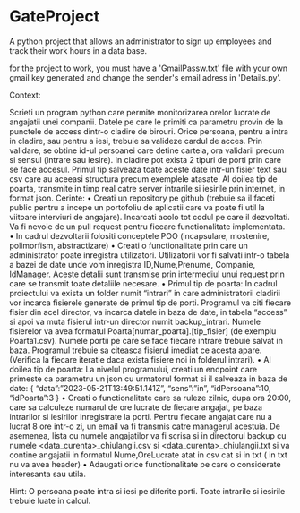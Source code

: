 # GateProject
A python project that allows an administrator to sign up employees and track their work hours in a data base.

for the project to work, you must have a 'GmailPassw.txt' file with your own gmail key generated and change the sender's email adress in 'Details.py'.

Context:

Scrieti un program python care permite monitorizarea orelor lucrate de angajatii unei companii. Datele pe care le primiti ca parametru provin de la punctele de access dintr-o cladire de birouri. Orice persoana, pentru a intra in cladire, sau pentru a iesi, trebuie sa valideze cardul de acces. Prin validare, se obtine id-ul persoanei care detine cartela, ora validarii precum si sensul (intrare sau iesire). 
In cladire pot exista 2 tipuri de porti prin care se face accesul. Primul tip salveaza toate aceste date intr-un fisier text sau csv care au aceeasi structura precum exemplele atasate. Al doilea tip de poarta, transmite in timp real catre server intrarile si iesirile prin internet, in format json. 
Cerinte: 
•	Creati un repository pe github (trebuie sa il faceti public pentru a incepe un portofoliu de aplicatii care va poate fi util la viitoare interviuri de angajare). Incarcati acolo tot codul pe care il dezvoltati. Va fi nevoie de un pull request pentru fiecare functionalitate implementata. 
•	In cadrul dezvoltarii folositi conceptele POO (incapsulare, mostenire, polimorfism, abstractizare)
•	Creati o functionalitate prin care un administrator poate inregistra utilizatori. Utilizatorii vor fi salvati intr-o tabela a bazei de date unde vom inregistra ID,Nume,Prenume, Companie, IdManager. Aceste detalii sunt transmise prin intermediul unui request prin care se transmit toate detaliile necesare. 
•	Primul tip de poarta: In cadrul proiectului va exista un folder numit “intrari” in care administratorii cladirii vor incarca fisierele generate de primul tip de porti. Programul va citi fiecare fisier din acel director, va incarca datele in baza de date, in tabela “access” si apoi va muta fisierul intr-un director numit backup_intrari. Numele fisierelor va avea formatul Poarta[numar_poarta].[tip_fisier] (de exemplu Poarta1.csv). Numele portii pe care se face fiecare intrare trebuie salvat in baza. Programul trebuie sa citeasca fisierul imediat ce acesta apare. (Verifica la fiecare iteratie daca exista fisiere noi in folderul intrari).
•	Al doilea tip de poarta: La nivelul programului, creati un endpoint care primeste ca parametru un json cu urmatorul format si il salveaza in baza de date: 
{
     “data”:”2023-05-21T13:49:51.141Z”,
     “sens”:”in”,
     “idPersoana”:10,
     “idPoarta”:3
}
•	Creati o functionalitate care sa ruleze zilnic, dupa ora 20:00, care sa calculeze numarul de ore lucrate de fiecare angajat, pe baza intrarilor si iesirilor inregistrate la porti. Pentru fiecare angajat care nu a lucrat 8 ore intr-o zi, un email va fi transmis catre managerul acestuia. De asemenea, lista cu numele angajatilor va fi scrisa si in directorul backup cu numele <data_curenta>_chiulangii.csv si <data_curenta>_chiulangii.txt si va contine angajatii in formatul Nume,OreLucrate atat in csv cat si in txt ( in txt nu va avea header) 
•	Adaugati orice functionalitate pe care o considerate interesanta sau utila. 

Hint: O persoana poate intra si iesi pe diferite porti. Toate intrarile si iesirile trebuie luate in calcul. 

